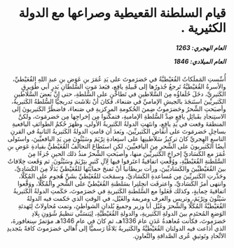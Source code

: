 <h1 dir="rtl">قيام السلطنة القعيطية وصراعها مع الدولة الكثيرية .</h1>

<h5 dir="rtl">العام الهجري:  1263

العام الميلادي: 1846

</h5>

<p dir="rtl">أُسِّستِ المَملَكاتُ القُعَيْطيَّةُ في حَضرَموتَ على يَدِ عُمَرَ بنِ عَوَضِ بنِ عبدِ اللهِ القُعَيْطيِّ، والأسرةُ القُعَيْطيَّةُ تَرجعُ جُذورُها إلى قَبيلةِ يافِعٍ، فبَعدَ مَوتِ السُّلطانِ بَدرٍ أبي طُوَيرِقٍ الكَثيريِّ، دخَلَ حُلَفاؤُه مِنَ السَّلاطينِ في تَطاحُنٍ على السُّلطةِ، حتى إنَّ بَعضَ السَّلاطينِ الكَثيريِّينَ استَنجَدَ بالجيشِ الإماميِّ في صَنعاءَ، فكانَ أنْ تلاشَت تَدريجيًّا السُّلطةُ الكَثيريةُ، وأصبَحتِ الشِّحرُ وحَضرَموتُ ضِمنَ الحُكومةِ المركزيةِ في صَنعاءَ، فاضطُرَّ الكَثيريونَ إلى الاستِنجادِ بقَبائِلِ يافِعٍ ضِدَّ السُّلطةِ الإماميةِ، فتمكَّنوا مِن إخراجِها مِن حَضرمَوتَ، ولكنَّ المنطقةَ وقعت في يَدِ يافِعٍ، وانتَهتِ الدولةُ الكَثيريةُ الأولى، وظهرَ حُكمُ الطوائفِ اليافعيةِ بساحِلِ حَضرمَوتَ على أنقاضِ الكَثيريِّينَ، وبَعدَ أن قامتِ الدولةُ الكَثيريةُ الثانيةُ في القرنِ التاسعِ الهِجريِّ كانَ تركيزُ سَلاطينِها على استِعادةِ تِرْيَمَ وسَيْئُونَ مِن يَدِ اليافعيِّينَ، واستَولى أيضًا الكَثيريونَ على الشِّحرِ مِنَ اليافعيِّينَ، لكنِ استَطاعَ التحالُفُ القُعَيْطيُّ بقيادةِ عَوَضِ بنِ عُمَرَ مع الكَسَاديِّ إخراجَ الكَثيريِّينَ منها، وأصبَحتِ الشِّحرُ منذُ ذلك الحينِ جُزءًا مِنَ السَّلطنةِ القُعَيْطيَّةِ، ووُقِّعتِ اتفاقيةٌ اعتَرفوا فيها لِآلِ كَثيرٍ بتِرْيَمَ وسَيْئُونَ.
ثم وَقَعت خِلافاتٌ بينَ القُعَيْطيِّينَ والكَسَاديِّينَ، ورأت بريطانيا أنْ تَمنحَ حمايَتَها للقُعَيْطيِّ بَدَلًا مِنَ الكَسَاديِّ، وحَذَّرتِ الكَثيريِّينَ مِن مُساعدةِ الكَسَاديِّ، وسمَحَت للقُعَيْطيِّ بشَنِّ هُجومٍ على المُكَلَّا، وانتهى أمرُ الكَسَاديِّ، واعترفَت انجِلتِرا بسَلطنةِ القُعَيْطيِّ على الشِّحرِ والمُكَلَّا، ووَقَّعوا اتفاقيةَ حِمايةٍ، وكذلك فَعَلوا مع السَّلطنةِ الكَثيريةِ في حَضرَموتَ، حَكَمتِ الدولةُ الكَثيريةُ سَيْئُونَ وتِرْيَمَ، وتريس والغرف ومريمة والغَيْل، في الوقتِ الذي حَكمت فيه الدولةُ القُعَيْطيَّةُ المُكَلَّا والشِّحرَ وغَيْل أبا وزير وجميعَ بُلدانِ الشواطئِ، وتمت مُحاولاتٌ لِتَهدئةِ الوَضعِ المُحتَدِمِ بينَ الدولةِ الكَثيريةِ، والدولةِ القُعَيْطيَّةِ، لِيَتسَنَّى تنظيمُ شُؤونِ بِلادِ حَضرَموتَ، فكانت مُعاهدةُ عَدَنٍ عامَ 1336هـ، ثم كانَ في عامِ 1346هـ مؤتمرُ سِنغافورةَ، الذي أذاعت فيه الدولتان القُعَيْطيَّةُ والكَثيريةُ بَلاغًا رَسميًّا إلى أهالي حَضرَموتَ كافةً بتَجديدِ الاتِّحادِ وتَوثيقِ عُرى الصَّداقةِ والتَّعاونِ.</p></br>
